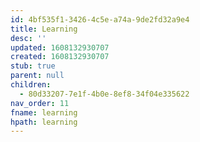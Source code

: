 ```yaml
---
id: 4bf535f1-3426-4c5e-a74a-9de2fd32a9e4
title: Learning
desc: ''
updated: 1608132930707
created: 1608132930707
stub: true
parent: null
children:
  - 80d33207-7e1f-4b0e-8ef8-34f04e335622
nav_order: 11
fname: learning
hpath: learning
---
```



